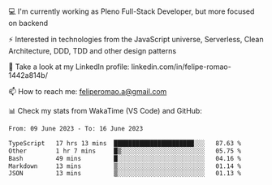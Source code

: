 💻 I'm currently working as Pleno Full-Stack Developer, but more focused on backend

⚡ Interested in technologies from the JavaScript universe, Serverless, Clean Architecture, DDD, TDD and other design patterns

👥 Take a look at my LinkedIn profile: linkedin.com/in/felipe-romao-1442a814b/

📫 How to reach me: feliperomao.a@gmail.com

📊 Check my stats from WakaTime (VS Code) and GitHub:

<!--START_SECTION:waka-->

```txt
From: 09 June 2023 - To: 16 June 2023

TypeScript   17 hrs 13 mins  ██████████████████████░░░   87.63 %
Other        1 hr 7 mins     █▒░░░░░░░░░░░░░░░░░░░░░░░   05.75 %
Bash         49 mins         █░░░░░░░░░░░░░░░░░░░░░░░░   04.16 %
Markdown     13 mins         ▒░░░░░░░░░░░░░░░░░░░░░░░░   01.14 %
JSON         13 mins         ▒░░░░░░░░░░░░░░░░░░░░░░░░   01.13 %
```

<!--END_SECTION:waka-->
